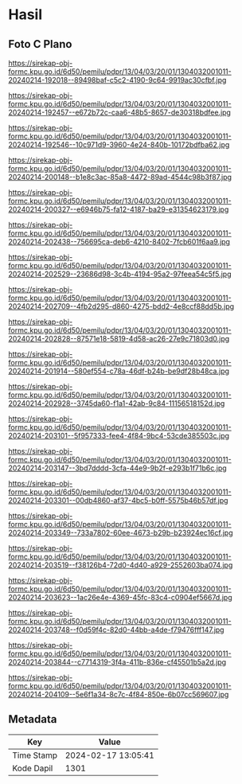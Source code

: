 # Hasil

## Foto C Plano

https://sirekap-obj-formc.kpu.go.id/6d50/pemilu/pdpr/13/04/03/20/01/1304032001011-20240214-192018--89498baf-c5c2-4190-9c64-9919ac30cfbf.jpg

https://sirekap-obj-formc.kpu.go.id/6d50/pemilu/pdpr/13/04/03/20/01/1304032001011-20240214-192457--e672b72c-caa6-48b5-8657-de30318bdfee.jpg

https://sirekap-obj-formc.kpu.go.id/6d50/pemilu/pdpr/13/04/03/20/01/1304032001011-20240214-192546--10c971d9-3960-4e24-840b-10172bdfba62.jpg

https://sirekap-obj-formc.kpu.go.id/6d50/pemilu/pdpr/13/04/03/20/01/1304032001011-20240214-200148--b1e8c3ac-85a8-4472-89ad-4544c98b3f87.jpg

https://sirekap-obj-formc.kpu.go.id/6d50/pemilu/pdpr/13/04/03/20/01/1304032001011-20240214-200327--e6946b75-fa12-4187-ba29-e31354623179.jpg

https://sirekap-obj-formc.kpu.go.id/6d50/pemilu/pdpr/13/04/03/20/01/1304032001011-20240214-202438--756695ca-deb6-4210-8402-7fcb601f6aa9.jpg

https://sirekap-obj-formc.kpu.go.id/6d50/pemilu/pdpr/13/04/03/20/01/1304032001011-20240214-202529--23686d98-3c4b-4194-95a2-97feea54c5f5.jpg

https://sirekap-obj-formc.kpu.go.id/6d50/pemilu/pdpr/13/04/03/20/01/1304032001011-20240214-202709--4fb2d295-d860-4275-bdd2-4e8ccf88dd5b.jpg

https://sirekap-obj-formc.kpu.go.id/6d50/pemilu/pdpr/13/04/03/20/01/1304032001011-20240214-202828--87571e18-5819-4d58-ac26-27e9c71803d0.jpg

https://sirekap-obj-formc.kpu.go.id/6d50/pemilu/pdpr/13/04/03/20/01/1304032001011-20240214-201914--580ef554-c78a-46df-b24b-be9df28b48ca.jpg

https://sirekap-obj-formc.kpu.go.id/6d50/pemilu/pdpr/13/04/03/20/01/1304032001011-20240214-202928--3745da60-f1a1-42ab-9c84-11156518152d.jpg

https://sirekap-obj-formc.kpu.go.id/6d50/pemilu/pdpr/13/04/03/20/01/1304032001011-20240214-203101--5f957333-fee4-4f84-9bc4-53cde385503c.jpg

https://sirekap-obj-formc.kpu.go.id/6d50/pemilu/pdpr/13/04/03/20/01/1304032001011-20240214-203147--3bd7dddd-3cfa-44e9-9b2f-e293b1f71b6c.jpg

https://sirekap-obj-formc.kpu.go.id/6d50/pemilu/pdpr/13/04/03/20/01/1304032001011-20240214-203301--00db4860-af37-4bc5-b0ff-5575b46b57df.jpg

https://sirekap-obj-formc.kpu.go.id/6d50/pemilu/pdpr/13/04/03/20/01/1304032001011-20240214-203349--733a7802-60ee-4673-b29b-b23924ec16cf.jpg

https://sirekap-obj-formc.kpu.go.id/6d50/pemilu/pdpr/13/04/03/20/01/1304032001011-20240214-203519--f38126b4-72d0-4d40-a929-2552603ba074.jpg

https://sirekap-obj-formc.kpu.go.id/6d50/pemilu/pdpr/13/04/03/20/01/1304032001011-20240214-203623--1ac26e4e-4369-45fc-83c4-c0904ef5667d.jpg

https://sirekap-obj-formc.kpu.go.id/6d50/pemilu/pdpr/13/04/03/20/01/1304032001011-20240214-203748--f0d59f4c-82d0-44bb-a4de-f79476fff147.jpg

https://sirekap-obj-formc.kpu.go.id/6d50/pemilu/pdpr/13/04/03/20/01/1304032001011-20240214-203844--c7714319-3f4a-411b-836e-cf45501b5a2d.jpg

https://sirekap-obj-formc.kpu.go.id/6d50/pemilu/pdpr/13/04/03/20/01/1304032001011-20240214-204109--5e6f1a34-8c7c-4f84-850e-6b07cc569607.jpg


## Metadata

| Key        | Value               |
| ---------- | ------------------- |
| Time Stamp | 2024-02-17 13:05:41 |
| Kode Dapil | 1301                |



